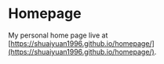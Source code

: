 # Homepage
My personal home page live at [https://shuaiyuan1996.github.io/homepage/](https://shuaiyuan1996.github.io/homepage/).
